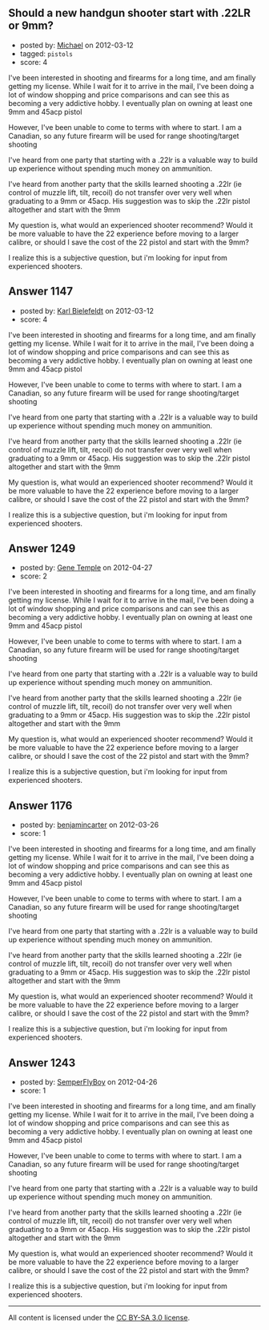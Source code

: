 ## Should a new handgun shooter start with .22LR or 9mm?

- posted by: [Michael](https://stackexchange.com/users/-1/393-michael) on 2012-03-12
- tagged: `pistols`
- score: 4

I've been interested in shooting and firearms for a long time, and am finally getting my license. While I wait for it to arrive in the mail, I've been doing a lot of window shopping and price comparisons and can see this as becoming a very addictive hobby. I eventually plan on owning at least one 9mm and 45acp pistol

However, I've been unable to come to terms with where to start. I am a Canadian, so any future firearm will be used for range shooting/target shooting

I've heard from one party that starting with a .22lr is a valuable way to build up experience without spending much money on ammunition.

I've heard from another party that the skills learned shooting a .22lr (ie control of muzzle lift, tilt, recoil) do not transfer over very well when graduating to a 9mm or 45acp. His suggestion was to skip the .22lr pistol altogether and start with the 9mm

My question is, what would an experienced shooter recommend? Would it be more valuable to have the 22 experience before moving to a larger calibre, or should I save the cost of the 22 pistol and start with the 9mm?

I realize this is a subjective question, but i'm looking for input from experienced shooters.



## Answer 1147

- posted by: [Karl Bielefeldt](https://stackexchange.com/users/-1/288-karl-bielefeldt) on 2012-03-12
- score: 4

I've been interested in shooting and firearms for a long time, and am finally getting my license. While I wait for it to arrive in the mail, I've been doing a lot of window shopping and price comparisons and can see this as becoming a very addictive hobby. I eventually plan on owning at least one 9mm and 45acp pistol

However, I've been unable to come to terms with where to start. I am a Canadian, so any future firearm will be used for range shooting/target shooting

I've heard from one party that starting with a .22lr is a valuable way to build up experience without spending much money on ammunition.

I've heard from another party that the skills learned shooting a .22lr (ie control of muzzle lift, tilt, recoil) do not transfer over very well when graduating to a 9mm or 45acp. His suggestion was to skip the .22lr pistol altogether and start with the 9mm

My question is, what would an experienced shooter recommend? Would it be more valuable to have the 22 experience before moving to a larger calibre, or should I save the cost of the 22 pistol and start with the 9mm?

I realize this is a subjective question, but i'm looking for input from experienced shooters.



## Answer 1249

- posted by: [Gene Temple](https://stackexchange.com/users/-1/254-gene-temple) on 2012-04-27
- score: 2

I've been interested in shooting and firearms for a long time, and am finally getting my license. While I wait for it to arrive in the mail, I've been doing a lot of window shopping and price comparisons and can see this as becoming a very addictive hobby. I eventually plan on owning at least one 9mm and 45acp pistol

However, I've been unable to come to terms with where to start. I am a Canadian, so any future firearm will be used for range shooting/target shooting

I've heard from one party that starting with a .22lr is a valuable way to build up experience without spending much money on ammunition.

I've heard from another party that the skills learned shooting a .22lr (ie control of muzzle lift, tilt, recoil) do not transfer over very well when graduating to a 9mm or 45acp. His suggestion was to skip the .22lr pistol altogether and start with the 9mm

My question is, what would an experienced shooter recommend? Would it be more valuable to have the 22 experience before moving to a larger calibre, or should I save the cost of the 22 pistol and start with the 9mm?

I realize this is a subjective question, but i'm looking for input from experienced shooters.



## Answer 1176

- posted by: [benjamincarter](https://stackexchange.com/users/-1/495-benjamincarter) on 2012-03-26
- score: 1

I've been interested in shooting and firearms for a long time, and am finally getting my license. While I wait for it to arrive in the mail, I've been doing a lot of window shopping and price comparisons and can see this as becoming a very addictive hobby. I eventually plan on owning at least one 9mm and 45acp pistol

However, I've been unable to come to terms with where to start. I am a Canadian, so any future firearm will be used for range shooting/target shooting

I've heard from one party that starting with a .22lr is a valuable way to build up experience without spending much money on ammunition.

I've heard from another party that the skills learned shooting a .22lr (ie control of muzzle lift, tilt, recoil) do not transfer over very well when graduating to a 9mm or 45acp. His suggestion was to skip the .22lr pistol altogether and start with the 9mm

My question is, what would an experienced shooter recommend? Would it be more valuable to have the 22 experience before moving to a larger calibre, or should I save the cost of the 22 pistol and start with the 9mm?

I realize this is a subjective question, but i'm looking for input from experienced shooters.



## Answer 1243

- posted by: [SemperFlyBoy](https://stackexchange.com/users/-1/522-semperflyboy) on 2012-04-26
- score: 1

I've been interested in shooting and firearms for a long time, and am finally getting my license. While I wait for it to arrive in the mail, I've been doing a lot of window shopping and price comparisons and can see this as becoming a very addictive hobby. I eventually plan on owning at least one 9mm and 45acp pistol

However, I've been unable to come to terms with where to start. I am a Canadian, so any future firearm will be used for range shooting/target shooting

I've heard from one party that starting with a .22lr is a valuable way to build up experience without spending much money on ammunition.

I've heard from another party that the skills learned shooting a .22lr (ie control of muzzle lift, tilt, recoil) do not transfer over very well when graduating to a 9mm or 45acp. His suggestion was to skip the .22lr pistol altogether and start with the 9mm

My question is, what would an experienced shooter recommend? Would it be more valuable to have the 22 experience before moving to a larger calibre, or should I save the cost of the 22 pistol and start with the 9mm?

I realize this is a subjective question, but i'm looking for input from experienced shooters.




---

All content is licensed under the [CC BY-SA 3.0 license](https://creativecommons.org/licenses/by-sa/3.0/).
